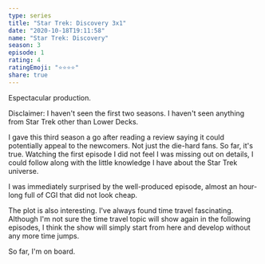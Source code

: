```yaml
---
type: series
title: "Star Trek: Discovery 3x1"
date: "2020-10-18T19:11:58"
name: "Star Trek: Discovery"
season: 3
episode: 1
rating: 4
ratingEmoji: "⭐️⭐️⭐️⭐️"
share: true
---
```


Espectacular production.

Disclaimer: I haven't seen the first two seasons. I haven't seen anything from Star Trek other than Lower Decks.

I gave this third season a go after reading a review saying it could potentially appeal to the newcomers. Not just the die-hard fans. So far, it's true. Watching the first episode I did not feel I was missing out on details, I could follow along with the little knowledge I have about the Star Trek universe.

I was immediately surprised by the well-produced episode, almost an hour-long full of CGI that did not look cheap.

The plot is also interesting. I've always found time travel fascinating. Although I'm not sure the time travel topic will show again in the following episodes, I think the show will simply start from here and develop without any more time jumps.

So far, I'm on board.
